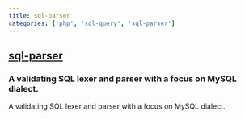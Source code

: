 ```yaml
---
title: sql-parser
categories: ['php', 'sql-query', 'sql-parser']
---
```

## [sql-parser](https://github.com/phpmyadmin/sql-parser)

### A validating SQL lexer and parser with a focus on MySQL dialect.


A validating SQL lexer and parser with a focus on MySQL dialect.
